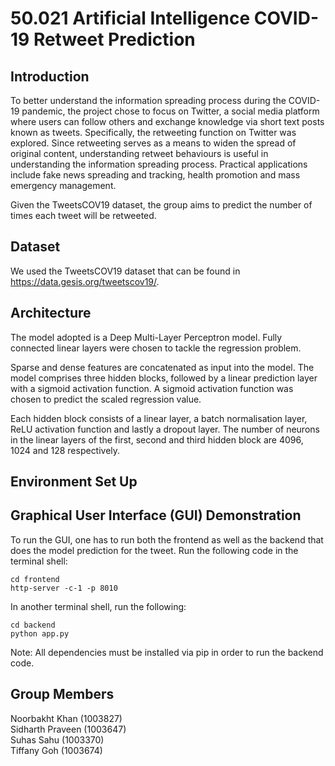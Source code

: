 # 50.021 Artificial Intelligence COVID-19 Retweet Prediction

## Introduction

To better understand the information spreading process during the COVID-19 pandemic, the project chose to focus on Twitter, a social media platform where users can follow others and exchange knowledge via short text posts known as tweets. Specifically, the retweeting function on Twitter was explored. Since retweeting serves as a means to widen the spread of original content, understanding retweet behaviours is useful in understanding the information spreading process. Practical applications include fake news spreading and tracking, health promotion and mass emergency management.

Given the TweetsCOV19 dataset, the group aims to predict the number of times each tweet will be retweeted.

## Dataset

We used the TweetsCOV19 dataset that can be found in https://data.gesis.org/tweetscov19/.

## Architecture

The model adopted is a Deep Multi-Layer Perceptron model. Fully connected linear layers were chosen to tackle the regression problem.

Sparse and dense features are concatenated as input into the model. The model comprises three hidden blocks, followed by a linear prediction layer with a sigmoid activation function. A sigmoid activation function was chosen to predict the scaled regression value.

Each hidden block consists of a linear layer, a batch normalisation layer, ReLU activation function and lastly a dropout layer. The number of neurons in the linear layers of the first, second and third hidden block are 4096, 1024 and 128 respectively.

## Environment Set Up

## Graphical User Interface (GUI) Demonstration

To run the GUI, one has to run both the frontend as well as the backend that does the model prediction for the tweet. Run the following code in the terminal shell:

```
cd frontend
http-server -c-1 -p 8010
```

In another terminal shell, run the following:

```
cd backend
python app.py
```

Note: All dependencies must be installed via pip in order to run the backend code.

## Group Members

Noorbakht Khan (1003827)
<br/>
Sidharth Praveen (1003647)
<br/>
Suhas Sahu (1003370)
<br/>
Tiffany Goh (1003674)
<br/>
